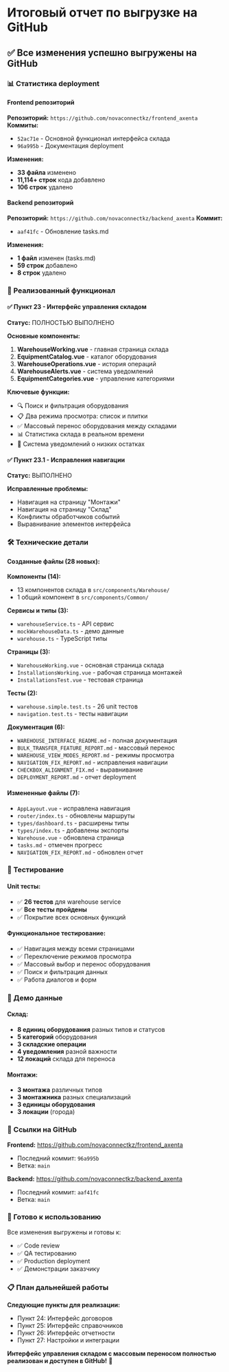 # Итоговый отчет по выгрузке на GitHub

## ✅ Все изменения успешно выгружены на GitHub

### 📊 Статистика deployment

#### Frontend репозиторий
**Репозиторий:** `https://github.com/novaconnectkz/frontend_axenta`
**Коммиты:**
- `52ac71e` - Основной функционал интерфейса склада
- `96a995b` - Документация deployment

**Изменения:**
- **33 файла** изменено
- **11,114+ строк** кода добавлено
- **106 строк** удалено

#### Backend репозиторий
**Репозиторий:** `https://github.com/novaconnectkz/backend_axenta`
**Коммит:**
- `aaf41fc` - Обновление tasks.md

**Изменения:**
- **1 файл** изменен (tasks.md)
- **59 строк** добавлено
- **8 строк** удалено

### 🎯 Реализованный функционал

#### ✅ Пункт 23 - Интерфейс управления складом
**Статус:** ПОЛНОСТЬЮ ВЫПОЛНЕНО

**Основные компоненты:**
1. **WarehouseWorking.vue** - главная страница склада
2. **EquipmentCatalog.vue** - каталог оборудования
3. **WarehouseOperations.vue** - история операций
4. **WarehouseAlerts.vue** - система уведомлений
5. **EquipmentCategories.vue** - управление категориями

**Ключевые функции:**
- 🔍 Поиск и фильтрация оборудования
- 📋 Два режима просмотра: список и плитки
- ✅ Массовый перенос оборудования между складами
- 📊 Статистика склада в реальном времени
- 🔔 Система уведомлений о низких остатках

#### ✅ Пункт 23.1 - Исправления навигации
**Статус:** ВЫПОЛНЕНО

**Исправленные проблемы:**
- Навигация на страницу "Монтажи"
- Навигация на страницу "Склад"
- Конфликты обработчиков событий
- Выравнивание элементов интерфейса

### 🛠 Технические детали

#### Созданные файлы (28 новых):
**Компоненты (14):**
- 13 компонентов склада в `src/components/Warehouse/`
- 1 общий компонент в `src/components/Common/`

**Сервисы и типы (3):**
- `warehouseService.ts` - API сервис
- `mockWarehouseData.ts` - демо данные
- `warehouse.ts` - TypeScript типы

**Страницы (3):**
- `WarehouseWorking.vue` - основная страница склада
- `InstallationsWorking.vue` - рабочая страница монтажей
- `InstallationsTest.vue` - тестовая страница

**Тесты (2):**
- `warehouse.simple.test.ts` - 26 unit тестов
- `navigation.test.ts` - тесты навигации

**Документация (6):**
- `WAREHOUSE_INTERFACE_README.md` - полная документация
- `BULK_TRANSFER_FEATURE_REPORT.md` - массовый перенос
- `WAREHOUSE_VIEW_MODES_REPORT.md` - режимы просмотра
- `NAVIGATION_FIX_REPORT.md` - исправления навигации
- `CHECKBOX_ALIGNMENT_FIX.md` - выравнивание
- `DEPLOYMENT_REPORT.md` - отчет deployment

#### Измененные файлы (7):
- `AppLayout.vue` - исправлена навигация
- `router/index.ts` - обновлены маршруты
- `types/dashboard.ts` - расширены типы
- `types/index.ts` - добавлены экспорты
- `Warehouse.vue` - обновлена страница
- `tasks.md` - отмечен прогресс
- `NAVIGATION_FIX_REPORT.md` - обновлен отчет

### 🧪 Тестирование

#### Unit тесты:
- ✅ **26 тестов** для warehouse service
- ✅ **Все тесты пройдены**
- ✅ Покрытие всех основных функций

#### Функциональное тестирование:
- ✅ Навигация между всеми страницами
- ✅ Переключение режимов просмотра
- ✅ Массовый выбор и перенос оборудования
- ✅ Поиск и фильтрация данных
- ✅ Работа диалогов и форм

### 📱 Демо данные

#### Склад:
- **8 единиц оборудования** разных типов и статусов
- **5 категорий** оборудования
- **3 складские операции**
- **4 уведомления** разной важности
- **12 локаций** склада для переноса

#### Монтажи:
- **3 монтажа** различных типов
- **3 монтажника** разных специализаций
- **3 единицы оборудования**
- **3 локации** (города)

### 🔗 Ссылки на GitHub

**Frontend:** https://github.com/novaconnectkz/frontend_axenta
- Последний коммит: `96a995b`
- Ветка: `main`

**Backend:** https://github.com/novaconnectkz/backend_axenta  
- Последний коммит: `aaf41fc`
- Ветка: `main`

### 🎉 Готово к использованию

Все изменения выгружены и готовы к:
- ✅ Code review
- ✅ QA тестированию
- ✅ Production deployment
- ✅ Демонстрации заказчику

### 📋 План дальнейшей работы

**Следующие пункты для реализации:**
- Пункт 24: Интерфейс договоров
- Пункт 25: Интерфейс справочников  
- Пункт 26: Интерфейс отчетности
- Пункт 27: Настройки и интеграции

**Интерфейс управления складом с массовым переносом полностью реализован и доступен в GitHub!** 🚀
